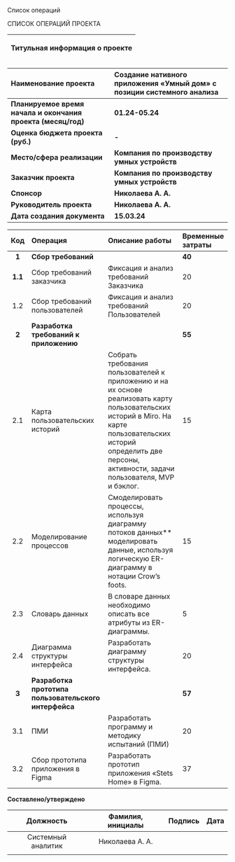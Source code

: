 ﻿Список операций

СПИСОК ОПЕРАЦИЙ ПРОЕКТА

|<p>**Титульная информация о проекте**</p><p></p>|
| :-: |

|**Наименование проекта**|**Создание нативного приложения «Умный дом» с позиции системного анализа**|
| :- | :- |
|**Планируемое время начала и окончания проекта (месяц/год)**|<p>**01.24-05.24**</p><p></p>|
|**Оценка бюджета проекта (руб.)**|**-**|
|**Место/сфера реализации**|**Компания по производству умных устройств**|
|**Заказчик проекта**|**Компания по производству умных устройств**|
|**Спонсор**|**Николаева А. А.**|
|**Руководитель проекта**|**Николаева А. А.**|
|**Дата создания документа**|**15.03.24**|



|**Код**|**Операция**|**Описание работы**|**Временные затраты**|
| :-: | :- | :- | :- |
|**1**|**Сбор требований**||**40**|
|**1.1**|Сбор требований заказчика|Фиксация и анализ требований Заказчика|20|
|1\.2|Сбор требований пользователей|Фиксация и анализ требований Пользователей|20|
|**2**|**Разработка требований к приложению**||**55**|
|2\.1|Карта пользовательских историй|Собрать требования пользователей к<br>приложению и на их основе реализовать карту пользовательских историй в Miro. На карте пользовательских историй определить две персоны, активности, задачи пользователя, MVP и бэклог.|15|
|2\.2|Моделирование процессов|Смоделировать процессы, используя диаграмму потоков данных** моделировать данные, используя логическую ER-диаграмму в нотации Crow’s foots.|15|
|2\.3|Словарь данных|В словаре данных необходимо описать все атрибуты из ER-диаграммы.|5|
|2\.4|Диаграмма структуры интерфейса|Разработать диаграмму структуры интерфейса.|20|
|**3**|**Разработка прототипа пользовательского интерфейса**||**57**|
|3\.1|ПМИ|Разработать программу и методику испытаний (ПМИ)|20|
|3\.2|Сбор прототипа приложения в Figma|Разработать прототип приложения «Stets Home» в Figma.|37|

**Составлено/утверждено**

|**Должность**|**Фамилия, инициалы**|**Подпись**|**Дата**|
| :-: | :-: | :-: | :-: |
|Системный аналитик|Николаева А. А.|||
|  |  |  |  |



